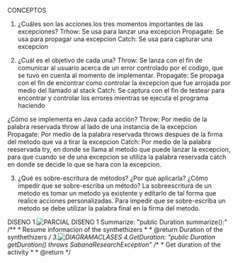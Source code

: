 
CONCEPTOS
1. ¿Cuáles son las acciones los tres momentos importantes de las excepciones?
Trhow: Se usa para lanzar una excepcion 
Propagate: Se usa para propagar una excepcion
Catch: Se usa para capturar una excepcion

2. ¿Cuál es el objetivo de cada una? 
Throw: Se lanza con el fin de comunicar al usuario acerca de un error controlado por el codigo, que se tuvo en cuenta al momento de implementar.
Propagate: Se propaga con el fin de encontrar como controlar la excepcion que fue arrojada por medio del llamado al stack
Catch: Se captura con el fin de testear para encontrar y controlar los errores mientras se ejecuta el programa haciendo 

  ¿Cómo se implementa en Java cada acción?
 Throw: Por medio de la palabra reservada throw al lado de una instancia de la excepcion
 Propagate: Por medio de la palabra reservada throws despues de la firma del metodo que va a tirar la excepcion
 Catch: Por medio de la palabra reeservada try, en donde se llama al metodo que puede lanzar la excepcion, 
 para que cuando se de una excepcion se utiliza la palabra reservada catch en donde se decide lo que se hara con la excepcion.
 
 

3. ¿Qué es sobre-escritura de métodos? ¿Por qué aplicarla? ¿Cómo impedir que se sobre-escriba un método?
La sobreescritura de un metodo es tomar un metodo ya existente y editarlo de tal forma que realice acciones personalizadas.
Para impedir que se sobre-escriba un metodo se debe utilizar la palabra final en la firma del metodo.

DISENO 
1.![PARCIAL DISENO 1](https://user-images.githubusercontent.com/78030533/115094057-d9923500-9ee1-11eb-8aef-c7bfabf7ed62.png)
Summarize: "public Duration summarize():"
/**
     * Resume informacion of the synthethizers
     *
     * @return Duration of the synthethizers
     */
3.![DIAGRAMACLASES](https://user-images.githubusercontent.com/78030533/115094296-a69c7100-9ee2-11eb-8d0d-24abdea98e09.png)
4.GetDuration: "public Duration getDuration() throws SabanaResearchException"
/**
     * Get duration of the activity
     *
     * @return
     */
